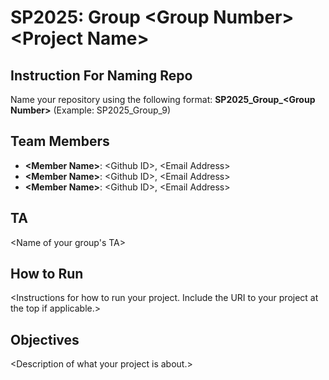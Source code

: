 # SP2025: Group &lt;Group Number&gt; &lt;Project Name&gt;

## Instruction For Naming Repo
Name your repository using the following format: 
**SP2025_Group_&lt;Group Number&gt;** 
(Example: SP2025_Group_9)

## Team Members
- **&lt;Member Name&gt;**: &lt;Github ID&gt;, &lt;Email Address&gt;
- **&lt;Member Name&gt;**: &lt;Github ID&gt;, &lt;Email Address&gt;
- **&lt;Member Name&gt;**: &lt;Github ID&gt;, &lt;Email Address&gt;

## TA
&lt;Name of your group's TA&gt;

## How to Run
&lt;Instructions for how to run your project. Include the URI to your project at the top if applicable.&gt;

## Objectives
&lt;Description of what your project is about.&gt;
